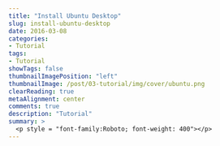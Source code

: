 ```yaml
---
title: "Install Ubuntu Desktop"
slug: install-ubuntu-desktop
date: 2016-03-08
categories:
- Tutorial
tags:
- Tutorial
showTags: false
thumbnailImagePosition: "left"
thumbnailImage: /post/03-tutorial/img/cover/ubuntu.png
clearReading: true
metaAlignment: center
comments: true
description: "Tutorial"
summary: >
  <p style = "font-family:Roboto; font-weight: 400"></p>
---
```


